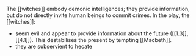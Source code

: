 The [[witches]] embody demonic intelligences; they provide information, but do not directly invite human beings to commit crimes. In the play, the [[witches]]:

- seem evil and appear to provide information about the future ([[1.3]], [[4.1]]). This destabilises the present by tempting [[Macbeth]]. 
- they are subservient to hecate